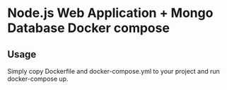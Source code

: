 Node.js Web Application + Mongo Database Docker compose
=======================================================

Usage
-----

Simply copy Dockerfile and docker-compose.yml to your project and run docker-compose up.